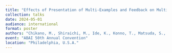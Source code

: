 ```yaml
---
title: "Effects of Presentation of Multi-Examples and Feedback on Multifaceted Inference of Subordinate Intentions by Supervisors"
collection: talks
date: 2024-05-01
audience: international
format: poster
authors: "Chikano, M., Shiraichi, M., Ide, K., Konno, T., Matsuda, S., & Shimamune, S."
event: "ABAI 50th Annual Convention"
location: "Philadelphia, U.S.A."
---
```

